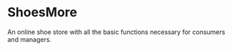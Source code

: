 # ShoesMore
An online shoe store with all the basic functions necessary for consumers and managers.
